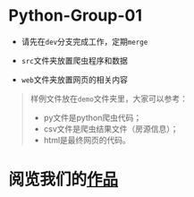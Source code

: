 # Python-Group-01

+ 请先在`dev`分支完成工作，定期`merge`

+ `src`文件夹放置爬虫程序和数据

+ `web`文件夹放置网页的相关内容

> 样例文件放在`demo`文件夹里，大家可以参考：
> - py文件是python爬虫代码；
> - csv文件是爬虫结果文件（房源信息）；
> - html是最终网页的代码。

# 阅览我们的[作品](https://bingxin2779.github.io/Python-Group-01/)

